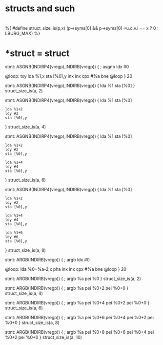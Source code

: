#
# structs and such
#
#

%{
#define struct_size_is(p,x) (p->syms[0] && p->syms[0]->u.c.v.i == x ? 0 : LBURG_MAX)
%}


# *struct = struct
stmt: ASGNB(INDIRP4(vregp),INDIRB(vregp)) {
	; asgnb 
	ldx #0

@loop:
	txy
	lda %1,x
	sta [%0],y
	inx
	inx
	cpx #%a
	bne @loop
} 20


stmt: ASGNB(INDIRP4(vregp),INDIRB(vregp)) {
	lda %1
	sta [%0]
} struct_size_is(a, 2)

stmt: ASGNB(INDIRP4(vregp),INDIRB(vregp)) {
	lda %1
	sta [%0]

	lda %1+2
	ldy #2
	sta [%0],y
} struct_size_is(a, 4)

stmt: ASGNB(INDIRP4(vregp),INDIRB(vregp)) {
	lda %1
	sta [%0]

	lda %1+2
	ldy #2
	sta [%0],y

	lda %1+4
	ldy #4
	sta [%0],y
} struct_size_is(a, 6)

stmt: ASGNB(INDIRP4(vregp),INDIRB(vregp)) {
	lda %1
	sta [%0]

	lda %1+2
	ldy #2
	sta [%0],y

	lda %1+4
	ldy #4
	sta [%0],y

	lda %1+6
	ldy #6
	sta [%0],y
} struct_size_is(a, 8)


stmt: ARGB(INDIRB(vregp)) {
	; argb
	ldx #0

@loop:
	lda %0+%a-2,x
	pha
	inx
	inx
	cpx #%a
	bne @loop
} 20

stmt: ARGB(INDIRB(vregp)) {
	; argb %a
	pei %0
} struct_size_is(a, 2)

stmt: ARGB(INDIRB(vregp)) {
	; argb %a
	pei %0+2
	pei %0+0
} struct_size_is(a, 4)

stmt: ARGB(INDIRB(vregp)) {
	; argb %a
	pei %0+4
	pei %0+2
	pei %0+0
} struct_size_is(a, 6)

stmt: ARGB(INDIRB(vregp)) {
	; argb %a
	pei %0+6
	pei %0+4
	pei %0+2
	pei %0+0
} struct_size_is(a, 8)

stmt: ARGB(INDIRB(vregp)) {
	; argb %a
	pei %0+8
	pei %0+6
	pei %0+4
	pei %0+2
	pei %0+0
} struct_size_is(a, 10)

#
